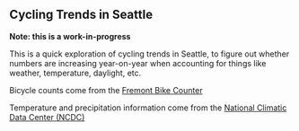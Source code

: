 Cycling Trends in Seattle
-------------------------

**Note: this is a work-in-progress**

This is a quick exploration of cycling trends in Seattle, to figure out whether numbers are increasing year-on-year when accounting for things like weather, temperature, daylight, etc.

Bicycle counts come from the [Fremont Bike Counter](https://data.seattle.gov/Transportation/Fremont-Bridge-Hourly-Bicycle-Counts-by-Month-Octo/65db-xm6k)

Temperature and precipitation information come from the [National Climatic Data Center (NCDC)](http://www.ncdc.noaa.gov/cgi-bin/res40.pl)
